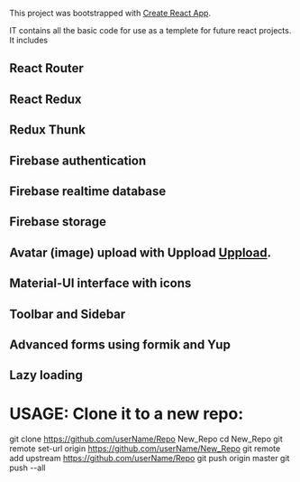This project was bootstrapped with [Create React App](https://github.com/facebook/create-react-app).

IT contains all the basic code for use as a templete for future react projects. It includes

## React Router
## React Redux
## Redux Thunk

## Firebase authentication
## Firebase realtime database
## Firebase storage

## Avatar (image) upload with Uppload [Uppload](https://uppload.js.org/).
## Material-UI interface with icons
## Toolbar and Sidebar
## Advanced forms using formik and Yup

## Lazy loading

# USAGE: Clone it to a new repo:
git clone https://github.com/userName/Repo New_Repo
cd New_Repo
git remote set-url origin https://github.com/userName/New_Repo
git remote add upstream https://github.com/userName/Repo
git push origin master
git push --all

